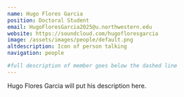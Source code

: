 ```yaml
---
name: Hugo Flores Garcia
position: Doctoral Student
email: HugoFloresGarcia2025@u.northwestern.edu
website: https://soundcloud.com/hugofloresgarcia
image: /assets/images/people/default.png
altdescription: Icon of person talking
navigation: people

#full description of member goes below the dashed line
---
```

Hugo Flores Garcia will put his description here.


